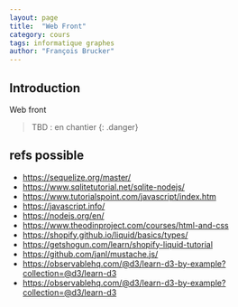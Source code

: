 ```yaml
---
layout: page
title:  "Web Front"
category: cours
tags: informatique graphes
author: "François Brucker"
---
```


## Introduction

Web front

> TBD : en chantier
{: .danger}

## refs possible 

* <https://sequelize.org/master/>
* <https://www.sqlitetutorial.net/sqlite-nodejs/>
* <https://www.tutorialspoint.com/javascript/index.htm>
* <https://javascript.info/>
* <https://nodejs.org/en/>
* <https://www.theodinproject.com/courses/html-and-css>
* <https://shopify.github.io/liquid/basics/types/>
* <https://getshogun.com/learn/shopify-liquid-tutorial>
* <https://github.com/janl/mustache.js/>
* <https://observablehq.com/@d3/learn-d3-by-example?collection=@d3/learn-d3>
* <https://observablehq.com/@d3/learn-d3-by-example?collection=@d3/learn-d3>
